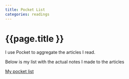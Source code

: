 ```yaml
---
title: Pocket List
categories: readings
---
```


# {{page.title }}

I use Pocket to aggregate the articles I read.

Below is my list with the actual notes I made to the articles

[My pocket list](http://getpocket.com/@9eWTIA3bg3aN4pa1dtd1878d65p9g077c43b08Z80gT724Id7e451Y2ddc0Eab81)
